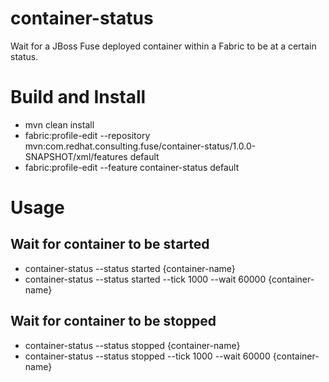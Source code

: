 # container-status
Wait for a JBoss Fuse deployed container within a Fabric to be at a certain status.

# Build and Install
- mvn clean install
- fabric:profile-edit --repository mvn:com.redhat.consulting.fuse/container-status/1.0.0-SNAPSHOT/xml/features default
- fabric:profile-edit --feature container-status default

# Usage
## Wait for container to be started
- container-status --status started {container-name}
- container-status --status started --tick 1000 --wait 60000 {container-name}

## Wait for container to be stopped
- container-status --status stopped {container-name}
- container-status --status stopped --tick 1000 --wait 60000 {container-name}
